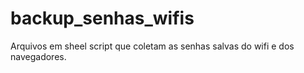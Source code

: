 # backup_senhas_wifis
Arquivos em sheel script que coletam as senhas salvas do wifi e dos navegadores.
